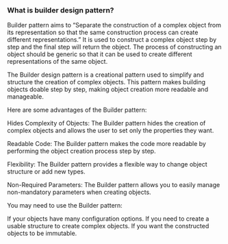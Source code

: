 ### What is builder design pattern?
Builder pattern aims to “Separate the construction of a complex object from its representation so that the same construction process can create different representations.” It is used to construct a complex object step by step and the final step will return the object. The process of constructing an object should be generic so that it can be used to create different representations of the same object.

The Builder design pattern is a creational pattern used to simplify and structure the creation of complex objects. This pattern makes building objects doable step by step, making object creation more readable and manageable.

Here are some advantages of the Builder pattern:

Hides Complexity of Objects: The Builder pattern hides the creation of complex objects and allows the user to set only the properties they want.

Readable Code: The Builder pattern makes the code more readable by performing the object creation process step by step.

Flexibility: The Builder pattern provides a flexible way to change object structure or add new types.

Non-Required Parameters: The Builder pattern allows you to easily manage non-mandatory parameters when creating objects.

You may need to use the Builder pattern:

If your objects have many configuration options.
If you need to create a usable structure to create complex objects.
If you want the constructed objects to be immutable.
